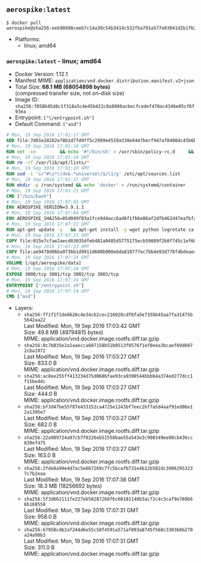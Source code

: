 ## `aerospike:latest`

```console
$ docker pull aerospike@sha256:eeb90898ceeb7c14a39c54b3414c532fba791a577e03041d2b1fb2fa81747fd8
```

-	Platforms:
	-	linux; amd64

### `aerospike:latest` - linux; amd64

-	Docker Version: 1.12.1
-	Manifest MIME: `application/vnd.docker.distribution.manifest.v2+json`
-	Total Size: **68.1 MB (68054898 bytes)**  
	(compressed transfer size, not on-disk size)
-	Image ID: `sha256:f858b45d8c1f318a5c4e45b422c8a8898acbecfcedef478ac4346e05cf6f93ea`
-	Entrypoint: `["\/entrypoint.sh"]`
-	Default Command: `["asd"]`

```dockerfile
# Mon, 19 Sep 2016 17:01:17 GMT
ADD file:7d01e28262e78b1d7fd9ff5c2999e4519a338e8447becf947af04004c45b6be9 in / 
# Mon, 19 Sep 2016 17:01:18 GMT
RUN set -xe 		&& echo '#!/bin/sh' > /usr/sbin/policy-rc.d 	&& echo 'exit 101' >> /usr/sbin/policy-rc.d 	&& chmod +x /usr/sbin/policy-rc.d 		&& dpkg-divert --local --rename --add /sbin/initctl 	&& cp -a /usr/sbin/policy-rc.d /sbin/initctl 	&& sed -i 's/^exit.*/exit 0/' /sbin/initctl 		&& echo 'force-unsafe-io' > /etc/dpkg/dpkg.cfg.d/docker-apt-speedup 		&& echo 'DPkg::Post-Invoke { "rm -f /var/cache/apt/archives/*.deb /var/cache/apt/archives/partial/*.deb /var/cache/apt/*.bin || true"; };' > /etc/apt/apt.conf.d/docker-clean 	&& echo 'APT::Update::Post-Invoke { "rm -f /var/cache/apt/archives/*.deb /var/cache/apt/archives/partial/*.deb /var/cache/apt/*.bin || true"; };' >> /etc/apt/apt.conf.d/docker-clean 	&& echo 'Dir::Cache::pkgcache ""; Dir::Cache::srcpkgcache "";' >> /etc/apt/apt.conf.d/docker-clean 		&& echo 'Acquire::Languages "none";' > /etc/apt/apt.conf.d/docker-no-languages 		&& echo 'Acquire::GzipIndexes "true"; Acquire::CompressionTypes::Order:: "gz";' > /etc/apt/apt.conf.d/docker-gzip-indexes 		&& echo 'Apt::AutoRemove::SuggestsImportant "false";' > /etc/apt/apt.conf.d/docker-autoremove-suggests
# Mon, 19 Sep 2016 17:01:19 GMT
RUN rm -rf /var/lib/apt/lists/*
# Mon, 19 Sep 2016 17:01:20 GMT
RUN sed -i 's/^#\s*\(deb.*universe\)$/\1/g' /etc/apt/sources.list
# Mon, 19 Sep 2016 17:01:21 GMT
RUN mkdir -p /run/systemd && echo 'docker' > /run/systemd/container
# Mon, 19 Sep 2016 17:01:21 GMT
CMD ["/bin/bash"]
# Mon, 19 Sep 2016 17:07:03 GMT
ENV AEROSPIKE_VERSION=3.9.1.1
# Mon, 19 Sep 2016 17:07:04 GMT
ENV AEROSPIKE_SHA256=05d049f83a1fce9d4acc6ad6f1fbbe86af2dfb462d47eafbfae1ae4dbbb943c1
# Mon, 19 Sep 2016 17:07:22 GMT
RUN apt-get update -y   && apt-get install -y wget python logrotate ca-certificates   && wget "https://www.aerospike.com/artifacts/aerospike-server-community/${AEROSPIKE_VERSION}/aerospike-server-community-${AEROSPIKE_VERSION}-ubuntu16.04.tgz" -O aerospike-server.tgz   && echo "$AEROSPIKE_SHA256 *aerospike-server.tgz" | sha256sum -c -   && mkdir aerospike   && tar xzf aerospike-server.tgz --strip-components=1 -C aerospike   && dpkg -i aerospike/aerospike-server-*.deb   && mkdir -p /var/log/aerospike/   && mkdir -p /var/run/aerospike/   && rm -rf aerospike-server.tgz aerospike /var/lib/apt/lists/*   && dpkg -r openssl ca-certificates   && dpkg --purge openssl ca-certificates
# Mon, 19 Sep 2016 17:07:23 GMT
COPY file:015e7cfae2aecd83035dfeb481a9485d5775175ecb59889f2b8f745c1ef60573 in /etc/aerospike/aerospike.conf 
# Mon, 19 Sep 2016 17:07:23 GMT
COPY file:ae9470d86ba973bb1d9911d608b000e6da810777ec7bb4e93d778fdbdeae4501 in /entrypoint.sh 
# Mon, 19 Sep 2016 17:07:24 GMT
VOLUME [/opt/aerospike/data]
# Mon, 19 Sep 2016 17:07:24 GMT
EXPOSE 3000/tcp 3001/tcp 3002/tcp 3003/tcp
# Mon, 19 Sep 2016 17:07:24 GMT
ENTRYPOINT ["/entrypoint.sh"]
# Mon, 19 Sep 2016 17:07:24 GMT
CMD ["asd"]
```

-	Layers:
	-	`sha256:ff1f1f1de8626c4e34cb2cec216028cdf6fa5e735bb45aa7fa31475b5642aa22`  
		Last Modified: Mon, 19 Sep 2016 17:03:42 GMT  
		Size: 49.8 MB (49794815 bytes)  
		MIME: application/vnd.docker.image.rootfs.diff.tar.gzip
	-	`sha256:0c7b035e2a1aaecca607158b51b0513f8576f1ef0e4a3bcaef69d6072cba1072`  
		Last Modified: Mon, 19 Sep 2016 17:03:27 GMT  
		Size: 833.0 B  
		MIME: application/vnd.docker.image.rootfs.diff.tar.gzip
	-	`sha256:ac8ee255ff413234d75d0686fae93ca9390544bbb64a374ed277dcc1f15be4dc`  
		Last Modified: Mon, 19 Sep 2016 17:03:27 GMT  
		Size: 444.0 B  
		MIME: application/vnd.docker.image.rootfs.diff.tar.gzip
	-	`sha256:bf3d47be55f87e433152ca4725e1243bf7eec2bf7a5d4aaf91ed06e12a1395e7`  
		Last Modified: Mon, 19 Sep 2016 17:03:27 GMT  
		Size: 682.0 B  
		MIME: application/vnd.docker.image.rootfs.diff.tar.gzip
	-	`sha256:22a909724a97cb7f0226eb51558bae55a543e3c990349ee80cb436cc839ef475`  
		Last Modified: Mon, 19 Sep 2016 17:03:27 GMT  
		Size: 163.0 B  
		MIME: application/vnd.docker.image.rootfs.diff.tar.gzip
	-	`sha256:2fde8a99e4d7ac5e667269c7fc5bcafb731e4b12b582dc39062953237c7b2eaa`  
		Last Modified: Mon, 19 Sep 2016 17:07:38 GMT  
		Size: 18.3 MB (18256692 bytes)  
		MIME: application/vnd.docker.image.rootfs.diff.tar.gzip
	-	`sha256:5f3d662111fe227eb58287268f6c60181140b3ac72c4c3caf9e769b66b168558`  
		Last Modified: Mon, 19 Sep 2016 17:07:31 GMT  
		Size: 958.0 B  
		MIME: application/vnd.docker.image.rootfs.diff.tar.gzip
	-	`sha256:67958cdb2af244d6e55c58f4591a571af893a8745f568c3303b8b270a24a98b3`  
		Last Modified: Mon, 19 Sep 2016 17:07:31 GMT  
		Size: 311.0 B  
		MIME: application/vnd.docker.image.rootfs.diff.tar.gzip

